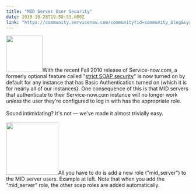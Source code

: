 ```yaml
---
title: "MID Server User Security"
date: 2010-10-28T19:58:33.000Z
link: "https://community.servicenow.com/community?id=community_blog&sys_id=5f4ea6addbd0dbc01dcaf3231f961911"
---
```

<p><img __jive_id="2417" alt="" class="jive-image" src="screenshot_unique_key_violation.gif.gif" style="width: auto; height: 100px;" />With the recent Fall 2010 release of Service-now.com, a formerly optional feature called "<a title="ki.service-now.com/index.php?title=SOAP_Web_Service#Web_Service_User_Roles" href="http://wiki.service-now.com/index.php?title=SOAP_Web_Service#Web_Service_User_Roles">strict SOAP security</a>" is now turned on by default for any instance that has Basic Authentication turned on (which it is for nearly all of our instances). One consequence of this is that MID servers that authenticate to their Service-now.com instance will no longer work <i>unless</i> the user they're configured to log in with has the appropriate role.<br /><br />Sound intimidating? It's not — we've made it almost trivially easy.<br /><!--break--><br /><img __jive_id="4967" alt="" class="jive-image" src="folders.png" style="width: auto; height: 143px;" />All you have to do is add a new role ("mid_server") to the MID server users. Example at left. Note that when you add the "mid_server" role, the other soap roles are added automatically.</p>